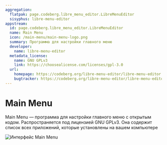 ```yaml
---
aggregation:
  flatpak: page.codeberg.libre_menu_editor.LibreMenuEditor
  sisyphus: libre-menu-editor
appstream:
  id: page.codeberg.libre_menu_editor.LibreMenuEditor
  name: Main Menu
  icon: /main-menu/main-menu-logo.png
  summary: Программа для настройки главного меню
  developer:
    name: libre-menu-editor
  metadata_license:
    name: GNU GPLv3
    link: https://choosealicense.com/licenses/gpl-3.0
  url:
    homepage: https://codeberg.org/libre-menu-editor/libre-menu-editor
    bugtracker: https://codeberg.org/libre-menu-editor/libre-menu-editor/issues
---
```


# Main Menu

Main Menu — программа для настройки главного меню с открытым кодом. Распространяется под лицензией GNU GPLv3. Она содержит список всех приложений, которые установлены на вашем компьютере

![Интерфейс Main Menu](/main-menu/main-menu-1.png)

<!--@include: @apps/_parts/install/content-flatpak.md-->
<!--@include: @apps/_parts/install/content-repo.md-->
